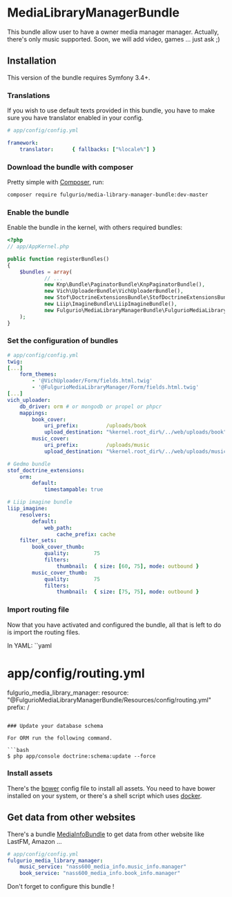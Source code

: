 MediaLibraryManagerBundle
=========================

This bundle allow user to have a owner media manager manager.
Actually, there's only music supported. Soon, we will add video, games ... just ask ;)

Installation
------------

This version of the bundle requires Symfony 3.4+.

### Translations

If you wish to use default texts provided in this bundle, you have to make
sure you have translator enabled in your config.

```yaml
# app/config/config.yml

framework:
    translator:      { fallbacks: ["%locale%"] }
```

### Download the bundle with composer

Pretty simple with [Composer](http://packagist.org), run:

```sh
composer require fulgurio/media-library-manager-bundle:dev-master
```

### Enable the bundle

Enable the bundle in the kernel, with others required bundles:

```php
<?php
// app/AppKernel.php

public function registerBundles()
{
    $bundles = array(
            // ...
            new Knp\Bundle\PaginatorBundle\KnpPaginatorBundle(),
            new Vich\UploaderBundle\VichUploaderBundle(),
            new Stof\DoctrineExtensionsBundle\StofDoctrineExtensionsBundle(),
            new Liip\ImagineBundle\LiipImagineBundle(),
            new Fulgurio\MediaLibraryManagerBundle\FulgurioMediaLibraryManagerBundle()
    );
}
```
### Set the configuration of bundles

```yaml
# app/config/config.yml
twig:
[...]
    form_themes:
        - '@VichUploader/Form/fields.html.twig'
        - '@FulgurioMediaLibraryManager/Form/fields.html.twig'
[...]
vich_uploader:
    db_driver: orm # or mongodb or propel or phpcr
    mappings:
        book_cover:
            uri_prefix:         /uploads/book
            upload_destination: "%kernel.root_dir%/../web/uploads/book"
        music_cover:
            uri_prefix:         /uploads/music
            upload_destination: "%kernel.root_dir%/../web/uploads/music"

# Gedmo bundle
stof_doctrine_extensions:
    orm:
        default:
            timestampable: true

# Liip imagine bundle
liip_imagine:
    resolvers:
        default:
            web_path:
                cache_prefix: cache
    filter_sets:
        book_cover_thumb:
            quality:        75
            filters:
                thumbnail:  { size: [60, 75], mode: outbound }
        music_cover_thumb:
            quality:        75
            filters:
                thumbnail:  { size: [75, 75], mode: outbound }
```

### Import routing file

Now that you have activated and configured the bundle, all that is left to do is
import the routing files.

In YAML:
``yaml
# app/config/routing.yml
fulgurio_media_library_manager:
    resource: "@FulgurioMediaLibraryManagerBundle/Resources/config/routing.yml"
    prefix:   /
```

### Update your database schema

For ORM run the following command.

```bash
$ php app/console doctrine:schema:update --force
```


### Install assets
There's the [bower](https://bower.io/) config file to install all assets. You need to have bower 
installed on your system, or there's a shell script which uses [docker](https://www.docker.com/).


Get data from other websites
------------
There's a bundle [MediaInfoBundle](https://github.com/fulgurio/MediaInfoBundle) to get data from other website like LastFM, Amazon ...

```yaml
# app/config/config.yml
fulgurio_media_library_manager:
    music_service: "nass600_media_info.music_info.manager"
    book_service: "nass600_media_info.book_info.manager"
```

Don't forget to configure this bundle !
